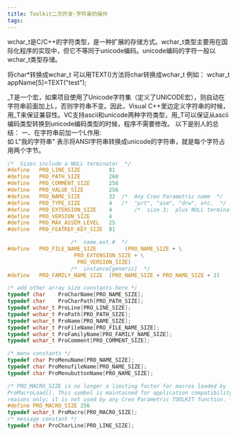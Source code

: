 ```yaml
---
title: Toolkit二次开发-字符串的操作
tags:
---
```


wchar_t是C/C++的字符类型，是一种扩展的存储方式。wchar_t类型主要用在国际化程序的实现中，但它不等同于unicode编码。unicode编码的字符一般以wchar_t类型存储。

将char*转换成wchar_t
可以用TEXT()方法将char转换成wchar_t
例如： wchar_t appName[5]=TEXT("test");

_T是一个宏，如果项目使用了Unicode字符集（定义了UNICODE宏），则自动在字符串前面加上L，否则字符串不变。因此，Visual C++里边定义字符串的时候，用_T来保证兼容性。VC支持ascii和unicode两种字符类型，用_T可以保证从ascii编码类型转换到unicode编码类型的时候，程序不需要修改。
以下是别人的总结：
一、在字符串前加一个L作用:  
  如 L"我的字符串" 表示将ANSI字符串转换成unicode的字符串，就是每个字符占用两个字节。


```c
/*  Sizes include a NULL terminator  */
#define   PRO_LINE_SIZE         81
#define   PRO_PATH_SIZE         260
#define   PRO_COMMENT_SIZE      256
#define   PRO_VALUE_SIZE        256
#define   PRO_NAME_SIZE         32	/*  Any Creo Parametric name  */
#define   PRO_TYPE_SIZE         4	/*  "prt", "asm", "drw", etc.  */
#define   PRO_EXTENSION_SIZE    4       /*  size 3;  plus NULL terminator  */
#define   PRO_VERSION_SIZE      4
#define   PRO_MAX_ASSEM_LEVEL   25
#define   PRO_FEATREF_KEY_SIZE  81

					/*  name.ext.#  */
#define   PRO_FILE_NAME_SIZE         (PRO_NAME_SIZE + \
				     PRO_EXTENSION_SIZE + \
				      PRO_VERSION_SIZE)
					/*  instance[generic]  */
#define   PRO_FAMILY_NAME_SIZE  (PRO_NAME_SIZE + PRO_NAME_SIZE + 2)

/* add other array size constants here */
typedef char	ProCharName[PRO_NAME_SIZE];
typedef char	ProCharPath[PRO_PATH_SIZE];
typedef wchar_t	ProLine[PRO_LINE_SIZE];
typedef wchar_t	ProPath[PRO_PATH_SIZE];
typedef wchar_t	ProName[PRO_NAME_SIZE];
typedef wchar_t	ProFileName[PRO_FILE_NAME_SIZE];
typedef wchar_t	ProFamilyName[PRO_FAMILY_NAME_SIZE];
typedef wchar_t	ProComment[PRO_COMMENT_SIZE];

/* menu constants */
typedef char ProMenuName[PRO_NAME_SIZE];
typedef char ProMenufileName[PRO_NAME_SIZE];
typedef char ProMenubuttonName[PRO_NAME_SIZE];

/* PRO_MACRO_SIZE is no longer a limiting factor for macros loaded by
ProMacroLoad(). This symbol is maintained for application compatibility
reasons only; it is not used by any Creo Parametric TOOLKIT function. */
#define PRO_MACRO_SIZE 256
typedef wchar_t ProMacro[PRO_MACRO_SIZE];
/* message constant */
typedef char ProCharLine[PRO_LINE_SIZE];
```
